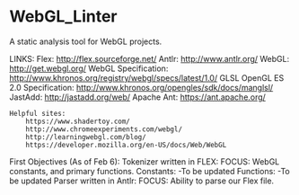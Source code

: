 WebGL_Linter
============

A static analysis tool for WebGL projects.

LINKS:
	Flex: http://flex.sourceforge.net/
	Antlr: http://www.antlr.org/ 
	WebGL: http://get.webgl.org/
	WebGL Specification: http://www.khronos.org/registry/webgl/specs/latest/1.0/
	GLSL OpenGL ES 2.0 Specification: http://www.khronos.org/opengles/sdk/docs/manglsl/
	JastAdd: http://jastadd.org/web/
	Apache Ant: https://ant.apache.org/

	Helpful sites:
		https://www.shadertoy.com/
		http://www.chromeexperiments.com/webgl/
		http://learningwebgl.com/blog/
		https://developer.mozilla.org/en-US/docs/Web/WebGL

First Objectives (As of Feb 6):
	Tokenizer written in FLEX:
		FOCUS: WebGL constants, and primary functions.
			Constants:
				-To be updated
			Functions:
				-To be updated
	Parser written in Antlr:
		FOCUS: Ability to parse our Flex file.

